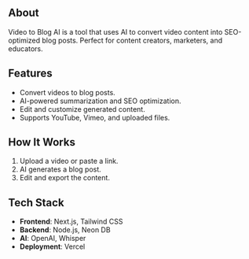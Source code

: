 ## About  
Video to Blog AI is a tool that uses AI to convert video content into SEO-optimized blog posts. Perfect for content creators, marketers, and educators.

## Features  
- Convert videos to blog posts.  
- AI-powered summarization and SEO optimization.  
- Edit and customize generated content.  
- Supports YouTube, Vimeo, and uploaded files.  

## How It Works  
1. Upload a video or paste a link.  
2. AI generates a blog post.  
3. Edit and export the content.  

## Tech Stack  
- **Frontend**: Next.js, Tailwind CSS  
- **Backend**: Node.js, Neon DB  
- **AI**: OpenAI, Whisper  
- **Deployment**: Vercel  
